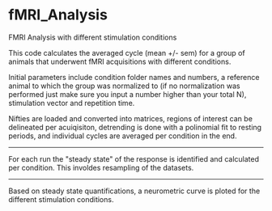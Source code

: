 # fMRI_Analysis
FMRI Analysis with different stimulation conditions

This code calculates the averaged cycle (mean +/- sem) for a group of animals that underwent fMRI acquisitions with different conditions. 

Initial parameters include condition folder names and numbers, a reference animal to which the group was normalized to (if no normalization was performed just make sure you input a number higher than your total N), stimulation vector and repetition time.

Nifties are loaded and converted into matrices, regions of interest can be delineated per acuiqisiton, detrending is done with a polinomial fit to resting periods, and individual cycles are averaged per condition in the end.
____

For each run the "steady state" of the response is identified and calculated per condition. This involdes resampling of the datasets.

_____

Based on steady state quantifications, a neurometric curve is ploted for the different stimulation conditions.
